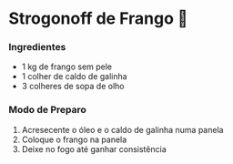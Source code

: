 # Strogonoff de Frango :chicken:

### Ingredientes
 - 1 kg de frango sem pele
 - 1 colher de caldo de galinha
 - 3 colheres de sopa de olho


### Modo de Preparo
1. Acresecente o óleo e o caldo de galinha numa panela
2. Coloque o frango na panela
3. Deixe no fogo até ganhar consistência

